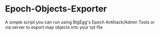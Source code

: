 # Epoch-Objects-Exporter
A simple script you can run using BigEgg's Epoch Antihack/Admin Tools or via server to export map objects into your rpt file

